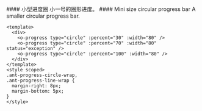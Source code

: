 <cn>
#### 小型进度圈
小一号的圈形进度。
</cn>

<us>
#### Mini size circular progress bar
A smaller circular progress bar.
</us>

```vue
<template>
  <div>
    <o-progress type="circle" :percent="30" :width="80" />
    <o-progress type="circle" :percent="70" :width="80" status="exception" />
    <o-progress type="circle" :percent="100" :width="80" />
  </div>
</template>
<style scoped>
.ant-progress-circle-wrap,
.ant-progress-line-wrap {
  margin-right: 8px;
  margin-bottom: 5px;
}
</style>
```
